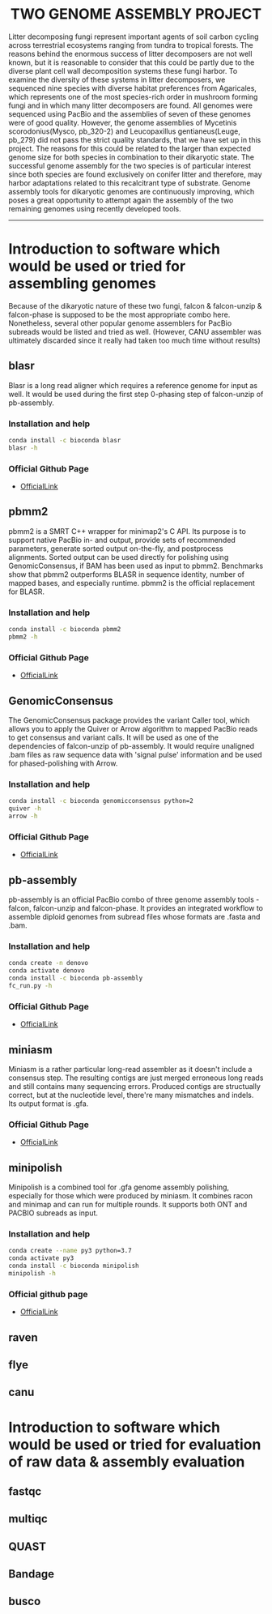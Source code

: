 <h1 align="center">TWO GENOME ASSEMBLY PROJECT</h1>
<p align="left">Litter decomposing fungi represent important agents of soil carbon cycling across terrestrial ecosystems ranging from tundra to tropical forests. The reasons behind the enormous success of litter decomposers are not well known, but it is reasonable to consider that this could be partly due to the diverse plant cell wall decomposition systems these fungi harbor. To examine the diversity of these systems in litter decomposers, we sequenced nine species with diverse habitat preferences from Agaricales, which represents one of the most species-rich order in mushroom forming fungi and in which many litter decomposers are found. All genomes were sequenced using PacBio and the assemblies of seven of these genomes were of good quality. However, the genome assemblies of Mycetinis scorodonius(Mysco, pb_320-2) and Leucopaxillus gentianeus(Leuge, pb_279) did not pass the strict quality standards, that we have set up in this project. The reasons for this could be related to the larger than expected genome size for both species in combination to their dikaryotic state. The successful genome assembly for the two species is of particular interest since both species are found exclusively on conifer litter and therefore, may harbor adaptations related to this recalcitrant type of substrate. Genome assembly tools for dikaryotic genomes are continuously improving, which poses a great opportunity to attempt again the assembly of the two remaining genomes using recently developed tools. </p>

***
# Introduction to software which would be used or tried for assembling genomes
Because of the dikaryotic nature of these two fungi, falcon & falcon-unzip & falcon-phase is supposed to be the most appropriate combo here. Nonetheless, several other popular genome assemblers for PacBio subreads would be listed and tried as well. (However, CANU assembler was ultimately discarded since it really had taken too much time without results)

## blasr
Blasr is a long read aligner which requires a reference genome for input as well. It would be used during the first step 0-phasing step of falcon-unzip of pb-assembly. 

### Installation and help
```bash
conda install -c bioconda blasr
blasr -h
```
### Official Github Page
- [OfficialLink](https://github.com/PacificBiosciences/blasr)

## pbmm2
pbmm2 is a SMRT C++ wrapper for minimap2's C API. Its purpose is to support native PacBio in- and output, provide sets of recommended parameters, generate sorted output on-the-fly, and postprocess alignments. Sorted output can be used directly for polishing using GenomicConsensus, if BAM has been used as input to pbmm2. Benchmarks show that pbmm2 outperforms BLASR in sequence identity, number of mapped bases, and especially runtime. pbmm2 is the official replacement for BLASR.

### Installation and help
```bash
conda install -c bioconda pbmm2
pbmm2 -h
```
### Official Github Page
- [OfficialLink](https://github.com/PacificBiosciences/pbmm2)

## GenomicConsensus
The GenomicConsensus package provides the variant Caller tool, which allows you to apply the Quiver or Arrow algorithm to mapped PacBio reads to get consensus and variant calls. It will be used as one of the dependencies of falcon-unzip of pb-assembly. It would require unaligned .bam files as raw sequence data with 'signal pulse' information and be used for phased-polishing with Arrow.

### Installation and help

```bash
conda install -c bioconda genomicconsensus python=2
quiver -h
arrow -h
```
### Official Github Page
- [OfficialLink](https://github.com/PacificBiosciences/GenomicConsensus)

## pb-assembly
pb-assembly is an official PacBio combo of three genome assembly tools - falcon, falcon-unzip and falcon-phase. It provides an integrated workflow to assemble diploid genomes from subread files whose formats are .fasta and .bam.
### Installation and help

```bash
conda create -n denovo
conda activate denovo
conda install -c bioconda pb-assembly
fc_run.py -h
```
### Official Github Page
- [OfficialLink](https://github.com/PacificBiosciences/pb-assembly)

## miniasm
Miniasm is a rather particular long-read assembler as it doesn't include a consensus step. The resulting contigs are just merged erroneous long reads and still contains many sequencing errors. Produced contigs are structually correct, but at the nucleotide level, there're many mismatches and indels. Its output format is .gfa.

### Official Github Page
- [OfficialLink](https://github.com/lh3/miniasm)

## minipolish
Minipolish is a combined tool for .gfa genome assembly polishing, especially for those which were produced by miniasm. It combines racon and minimap and can run for multiple rounds. It supports both ONT and PACBIO subreads as input.

### Installation and help

```bash
conda create --name py3 python=3.7
conda activate py3
conda install -c bioconda minipolish
minipolish -h
```

### Official github page
- [OfficialLink](https://github.com/rrwick/Minipolish#installation)

## raven

## flye

## canu

# Introduction to software which would be used or tried for evaluation of raw data & assembly evaluation

## fastqc

## multiqc

## QUAST

## Bandage

## busco

